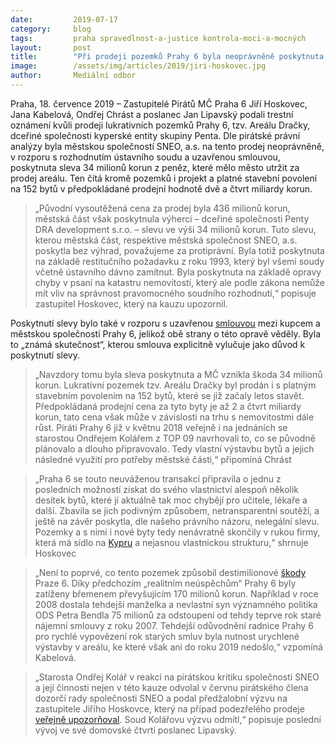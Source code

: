 ```yaml
---
date:         2019-07-17
category:     blog
tags:         praha spravedlnost-a-justice kontrola-moci-a-mocných
layout:       post
title:        "Při prodeji pozemků Prahy 6 byla neoprávněně poskytnuta sleva 34 milionů korun, odhalili Piráti "
image:        /assets/img/articles/2019/jiri-hoskovec.jpg
author:       Mediální odbor
---
```

 
 
Praha, 18. července 2019 – Zastupitelé Pirátů MČ Praha 6 Jiří Hoskovec, Jana Kabelová, Ondřej Chrást a poslanec Jan Lipavský podali trestní oznámení kvůli prodeji lukrativních pozemků Prahy 6, tzv. Areálu Dračky, dceřiné společnosti kyperské entity skupiny Penta. Dle pirátské právní analýzy byla městskou společností SNEO, a.s. na tento prodej neoprávněně, v rozporu s rozhodnutím ústavního soudu a uzavřenou smlouvou, poskytnuta sleva 34 milionů korun z peněz, které mělo město utržit za prodej areálu. Ten čítá kromě pozemků i projekt a platné stavební povolení na 152 bytů v předpokládané prodejní hodnotě dvě a čtvrt miliardy korun.  

> „Původní vysoutěžená cena za prodej byla 436 milionů korun, městská část však poskytnula výherci – dceřiné společnosti Penty DRA development s.r.o. – slevu ve výši 34 milionů korun. Tuto slevu, kterou městská část, respektive městská společnost SNEO, a.s. poskytla bez výhrad, považujeme za protiprávní. Byla totiž poskytnuta na základě restitučního požadavku z roku 1993, který byl všemi soudy včetně ústavního dávno zamítnut. Byla poskytnuta na základě opravy chyby v psaní na katastru nemovitostí, který ale podle zákona nemůže mít vliv na správnost pravomocného soudního rozhodnutí,“ popisuje zastupitel Hoskovec, který na kauzu upozornil.

Poskytnutí slevy bylo také v rozporu s uzavřenou [smlouvou](https://smlouvy.gov.cz/smlouva/7251803) mezi kupcem a městskou společností Prahy 6, jelikož obě strany o této opravě věděly. Byla to „známá skutečnost“, kterou smlouva explicitně vylučuje jako důvod k poskytnutí slevy.

> „Navzdory tomu byla sleva poskytnuta a MČ vznikla škoda 34 milionů korun. Lukrativní pozemek tzv. Areálu Dračky byl prodán i s platným stavebním povolením na 152 bytů, které se již začaly letos stavět. Předpokládaná prodejní cena za tyto byty je až 2 a čtvrt miliardy korun, tato cena však může v závislosti na trhu s nemovitostmi dále růst. Piráti Prahy 6 již v květnu 2018 veřejně i na jednáních se starostou Ondřejem Kolářem z TOP 09 navrhovali to, co se původně plánovalo a dlouho připravovalo. Tedy vlastní výstavbu bytů  a jejich následné využití pro potřeby městské části,“ připomíná Chrást

> „Praha 6 se touto neuváženou transakcí připravila o jednu z posledních možností získat do svého vlastnictví alespoň několik desítek bytů, které jí aktuálně tak moc chybějí pro učitele, lékaře a další. Zbavila se jich podivným způsobem, netransparentní soutěží, a ještě na závěr poskytla, dle našeho právního názoru, nelegální slevu. Pozemky a s nimi i nové byty tedy nenávratně skončily v rukou firmy, která má sídlo na [Kypru](https://or.justice.cz/ias/ui/rejstrik-firma.vysledky?subjektId=1018439&typ=UPLNY&fbclid=IwAR32VrcUZ3dwN7XqklDEtVdgRb5kLVZHZ2WIOJHQeGZGow_IV68wlBRonno) a nejasnou vlastnickou strukturu,“ shrnuje Hoskovec 

> „Není to poprvé, co tento pozemek způsobil destimilionové [škody](https://ct24.ceskatelevize.cz/archiv/1054990-odmena-pro-manzelku-petra-bendla-za-nevyuzity-areal-dostala-miliony) Praze 6. Díky předchozím „realitním neúspěchům“ Prahy 6 byly zatíženy břemenem převyšujícím 170 milionů korun. Například v roce 2008 dostala tehdejší manželka a nevlastní syn významného politika ODS Petra Bendla 75 milionů za odstoupení od tehdy teprve rok staré nájemní smlouvy z roku 2007. Tehdejší odůvodnění radnice Prahy 6 pro rychlé vypovězení rok starých smluv byla nutnost urychlené výstavby v areálu, ke které však ani do roku 2019 nedošlo,“ vzpomíná Kabelová.


> „Starosta Ondřej Kolář v reakci na pirátskou kritiku společnosti SNEO a její činnosti nejen v této kauze odvolal v červnu pirátského člena dozorčí rady společnosti SNEO a podal předžalobní výzvu na zastupitele Jiřího Hoskovce, který na případ podezřelého prodeje [veřejně upozorňoval](https://www.piratskelisty.cz/clanek-2502-pirat-hoskovec-uspel-u-soudu-pro-urazku-starostenske-nohy-anebo-gubernatorske). Soud Kolářovu výzvu odmítl,“ popisuje poslední vývoj ve své domovské čtvrti poslanec Lipavský.
